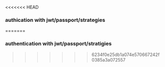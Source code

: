 <<<<<<< HEAD
### authication with jwt/passport/strategies
=======
### authentication with jwt/passport/stratigies
>>>>>>> 6234f0e25db1a074e570667242f0385a3a072557
